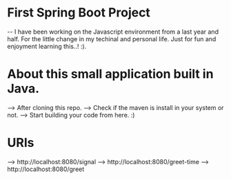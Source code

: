 # First Spring Boot Project
-- I have been working on the Javascript environment from a last year and half. For the little change in my techinal and personal life. Just for fun and enjoyment learning this..! :).

# About this small application built in Java.
--> After cloning this repo.
--> Check if the maven is install in your system or not.
--> Start building your code from here. :)

# URls 
--> http://localhost:8080/signal
--> http://localhost:8080/greet-time
--> http://localhost:8080/greet

